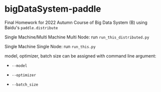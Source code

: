 # bigDataSystem-paddle

Final Homework for 2022 Autumn Course of Big Data System (B) using Baidu's `paddle.distribute`

Single Machine/Multi Machine Multi Node: run `run_this_distributed.py`

Single Machine Single Node: run `run_this.py`

model, optimizer, batch size can be assigned with command line argument:

* `--model`

* `--optimizer`

* `--batch_size`
